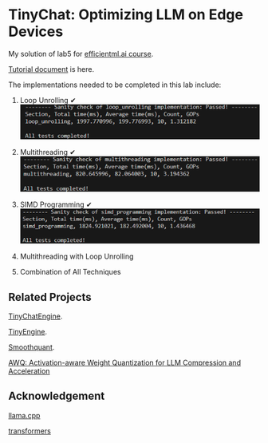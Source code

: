 # TinyChat: Optimizing LLM on Edge Devices

My solution of lab5 for [efficientml.ai course](https://efficientml.ai/).

[Tutorial document](https://docs.google.com/document/d/13IaTfPKjp0KiSBEhPdX9IxgXMIAZfiFjor37OWQJhMM/edit?usp=sharing) is here.

The implementations needed to be completed in this lab include:
1. Loop Unrolling ✔
![loop_unrolling](figs/loop_unrolling.png)

2. Multithreading ✔
![multithreading](figs/multithreading.png)

3. SIMD Programming ✔
![simd_programming](figs/simd_programming.png)

4. Multithreading with Loop Unrolling
5. Combination of All Techniques

## Related Projects

[TinyChatEngine](https://github.com/mit-han-lab/TinyChatEngine).

[TinyEngine](https://github.com/mit-han-lab/tinyengine).

[Smoothquant](https://github.com/mit-han-lab/smoothquant).

[AWQ: Activation-aware Weight Quantization for LLM Compression and Acceleration](https://github.com/mit-han-lab/llm-awq)

## Acknowledgement

[llama.cpp](https://github.com/ggerganov/llama.cpp)

[transformers](https://github.com/huggingface/transformers)
